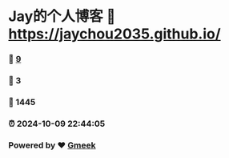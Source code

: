 # Jay的个人博客 :link: https://jaychou2035.github.io/ 
### :page_facing_up: [9](https://jaychou2035.github.io//tag.html) 
### :speech_balloon: 3 
### :hibiscus: 1445 
### :alarm_clock: 2024-10-09 22:44:05 
### Powered by :heart: [Gmeek](https://github.com/Meekdai/Gmeek)
